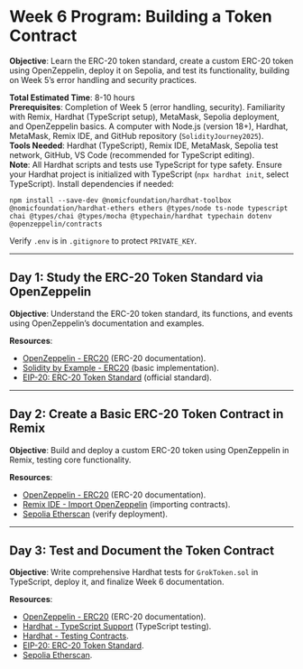 # Week 6 Program: Building a Token Contract

**Objective**: Learn the ERC-20 token standard, create a custom ERC-20 token using OpenZeppelin, deploy it on Sepolia, and test its functionality, building on Week 5’s error handling and security practices.

**Total Estimated Time**: 8-10 hours  
**Prerequisites**: Completion of Week 5 (error handling, security). Familiarity with Remix, Hardhat (TypeScript setup), MetaMask, Sepolia deployment, and OpenZeppelin basics. A computer with Node.js (version 18+), Hardhat, MetaMask, Remix IDE, and GitHub repository (`SolidityJourney2025`).  
**Tools Needed**: Hardhat (TypeScript), Remix IDE, MetaMask, Sepolia test network, GitHub, VS Code (recommended for TypeScript editing).  
**Note**: All Hardhat scripts and tests use TypeScript for type safety. Ensure your Hardhat project is initialized with TypeScript (`npx hardhat init`, select TypeScript). Install dependencies if needed:

```
npm install --save-dev @nomicfoundation/hardhat-toolbox @nomicfoundation/hardhat-ethers ethers @types/node ts-node typescript chai @types/chai @types/mocha @typechain/hardhat typechain dotenv @openzeppelin/contracts
```

Verify `.env` is in `.gitignore` to protect `PRIVATE_KEY`.

---

## Day 1: Study the ERC-20 Token Standard via OpenZeppelin

**Objective**: Understand the ERC-20 token standard, its functions, and events using OpenZeppelin’s documentation and examples.

**Resources**:

- [OpenZeppelin - ERC20](https://docs.openzeppelin.com/contracts/5.x/api/token/erc20) (ERC-20 documentation).
- [Solidity by Example - ERC20](https://solidity-by-example.org/app/erc20/) (basic implementation).
- [EIP-20: ERC-20 Token Standard](https://eips.ethereum.org/EIPS/eip-20) (official standard).

---

## Day 2: Create a Basic ERC-20 Token Contract in Remix

**Objective**: Build and deploy a custom ERC-20 token using OpenZeppelin in Remix, testing core functionality.

**Resources**:

- [OpenZeppelin - ERC20](https://docs.openzeppelin.com/contracts/5.x/erc20) (ERC-20 documentation).
- [Remix IDE - Import OpenZeppelin](https://remix-ide.readthedocs.io/en/latest/import.html) (importing contracts).
- [Sepolia Etherscan](https://sepolia.etherscan.io/) (verify deployment).

---

## Day 3: Test and Document the Token Contract

**Objective**: Write comprehensive Hardhat tests for `GrokToken.sol` in TypeScript, deploy it, and finalize Week 6 documentation.

**Resources**:

- [OpenZeppelin - ERC20](https://docs.openzeppelin.com/contracts/5.x/erc20) (ERC-20 documentation).
- [Hardhat - TypeScript Support](https://v2.hardhat.org/hardhat-runner/docs/guides/typescript) (TypeScript testing).
- [Hardhat - Testing Contracts](https://v2.hardhat.org/hardhat-runner/docs/guides/test-contracts).
- [EIP-20: ERC-20 Token Standard](https://eips.ethereum.org/EIPS/eip-20).
- [Sepolia Etherscan](https://sepolia.etherscan.io/).

